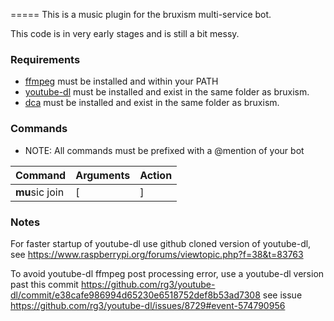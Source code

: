 =====
This is a music plugin for the bruxism multi-service bot.

This code is in very early stages and is still a bit messy.  


### Requirements

* [ffmpeg](http://ffmpeg.org/) must be installed and within your PATH
* [youtube-dl](https://github.com/rg3/youtube-dl) must be installed and exist in the same folder as bruxism.
* [dca](https://github.com/bwmarrin/dca) must be installed and exist in the same folder as bruxism.

### Commands

* NOTE: All commands must be prefixed with a @mention of your bot

| Command         | Arguments                        | Action
| --------------- | -------------------------------- | ------------------- 
| **mu**sic join  | [<channel ID>|<channel name>]    | Join the provided channel or if no channel is provided then join the last channel that was used.   


### Notes

For faster startup of youtube-dl use github cloned version of youtube-dl, see 
https://www.raspberrypi.org/forums/viewtopic.php?f=38&t=83763

To avoid youtube-dl ffmpeg post processing error, use a youtube-dl version past
this commit https://github.com/rg3/youtube-dl/commit/e38cafe986994d65230e6518752def8b53ad7308 
see issue https://github.com/rg3/youtube-dl/issues/8729#event-574790956
